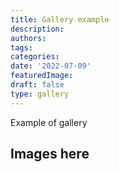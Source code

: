 ```yaml
---
title: Gallery example
description:
authors:
tags:
categories:
date: '2022-07-09'
featuredImage:
draft: false
type: gallery
---
```




Example of gallery

<!--more-->

## Images here